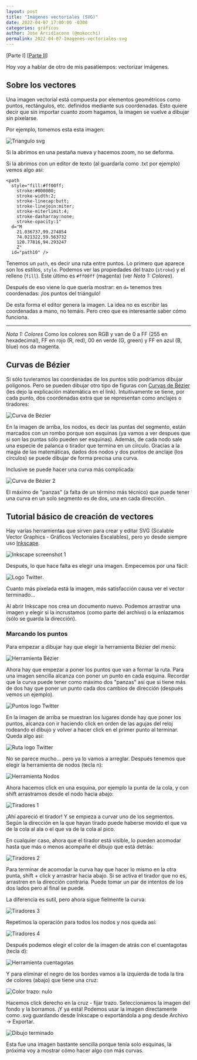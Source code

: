 ```yaml
---
layout: post
title: "Imágenes vectoriales (SVG)"
date: 2022-04-07 17:00:00 -0300
categories: gráficos
author: Jose Arcidiacono (@mokocchi)
permalink: 2022-04-07-Imagenes-vectoriales-svg
---
```

[Parte I] [[Parte II](2022-04-08-Imagenes-vectoriales-svg-parte-2)]

Hoy voy a hablar de otro de mis pasatiempos: vectorizar imágenes.

## Sobre los vectores

Una imagen vectorial está compuesta por elementos geométricos como puntos, rectángulos, etc. definidos
mediante sus coordenadas. Esto quiere decir que sin importar cuanto zoom hagamos,
la imagen se vuelve a dibujar sin pixelarse.

Por ejemplo, tomemos esta esta imagen:

![Triangulo svg](https://mokocchi.github.io/assets/images/2022-04-07-SVG/triangulo.svg)

Si la abrimos en una pestaña nueva y hacemos zoom, no se deforma.

Si la abrimos con un editor de texto (al guardarla como .txt por ejemplo) vemos algo así:

```
<path
  style="fill:#ff00ff;
    stroke:#000000;
    stroke-width:2;
    stroke-linecap:butt;
    stroke-linejoin:miter;
    stroke-miterlimit:4;
    stroke-dasharray:none;
    stroke-opacity:1"
  d="M
    21.036737,99.274854
    74.021322,59.563732
    120.77816,94.293247
    Z"
  id="path10" />
```

Tenemos un `path`, es decir una ruta entre puntos. Lo primero que aparece son los estilos, `style`. Podemos ver las propiedades del trazo (`stroke`) y el relleno (`fill`). Este último es  `#ff00ff` (magenta) (ver _Nota 1: Colores_).

Después de eso viene lo que quería mostrar: en `d=` tenemos tres coordenadas: ¡los puntos del triángulo!

De esta forma el editor genera la imagen. La idea no es escribir las coordenadas a mano, no temáis. Pero creo que es interesante saber cómo funciona.

-------------------------
_Nota 1: Colores_ Como los colores son RGB y van de 0 a FF (255 en hexadecimal), FF en rojo (R, red), 00 en verde (G, green) y FF en azul (B, blue) nos da magenta.

## Curvas de Bézier
Si sólo tuvieramos las coordenadas de los puntos
sólo podríamos dibujar polígonos. Pero se pueden dibujar otro tipo de figuras con [Curvas de Bézier](https://es.wikipedia.org/wiki/Curva_de_B%C3%A9zier) (les dejo la explicación mátemática en el link). Intuitivamente se tiene, por cada punto, dos coordenadas extra que se representan como anclajes o tiradores:

![Curva de Bézier](https://mokocchi.github.io/assets/images/2022-04-07-SVG/curva-bezier.png)

En la imagen de arriba, los nodos, es decir las puntas del segmento, están marcados con un rombo porque son esquinas (ya vamos a ver despues que si son las puntas sólo pueden ser esquinas). Además, de cada nodo sale una especie de palanca o tirador que termina en un círculo. Gracias a la magia de las matemáticas, dados dos nodos y dos puntos de anclaje (los círculos) se puede dibujar de forma precisa una curva.

Inclusive se puede hacer una curva más complicada:

![Curva de Bézier 2](https://mokocchi.github.io/assets/images/2022-04-07-SVG/curva-bezier-2.png)

El máximo de "panzas" (a falta de un término más técnico) que puede tener una curva en un solo segmento es de dos, una en cada dirección.

## Tutorial básico de creación de vectores
Hay varias herramientas que sirven para crear y editar SVG (Scalable Vector Graphics - Gráficos Vectoriales Escalables), pero yo desde siempre
uso [Inkscape](https://inkscape.org/).

![Inkscape screenshot 1](https://mokocchi.github.io/assets/images/2022-04-07-SVG/inkscape.png)

Después, lo que hace falta es elegir una imagen. Empecemos por una fácil:

![Logo Twitter](https://mokocchi.github.io/assets/images/2022-04-07-SVG/logo-twitter.png).

Cuanto más pixelada está la imagen, más satisfacción causa ver el vector terminado...

Al abrir Inkscape nos crea un documento nuevo. Podemos arrastrar una imagen y elegir si la incrustamos (como parte del archivo) o la enlazamos (sólo se guarda la dirección).

### Marcando los puntos

Para empezar a dibujar hay que elegir la herramienta Bézier del menú:

![Herramienta Bézier](https://mokocchi.github.io/assets/images/2022-04-07-SVG/bezier.png)

Ahora hay que empezar a poner los puntos que van a formar la ruta. Para una imagen sencilla alcanza con poner un punto en cada esquina. Recordar que la curva puede tener como máximo dos "panzas" así que si tiene más de dos hay que poner un punto cada dos cambios de dirección (después vemos un ejemplo). 

![Puntos logo Twitter](https://mokocchi.github.io/assets/images/2022-04-07-SVG/puntos-bezier.png)

En la imagen de arriba se muestran los lugares donde hay que poner los puntos, alcanza con ir haciendo click en orden de las agujas del reloj rodeando el dibujo y volver a hacer click en el primer punto al terminar. Queda algo así: 

![Ruta logo Twitter](https://mokocchi.github.io/assets/images/2022-04-07-SVG/path.png)

No se parece mucho... pero ya lo vamos a arreglar.
Después tenemos que elegir la herramienta de nodos (tecla n):

![Herramienta Nodos](https://mokocchi.github.io/assets/images/2022-04-07-SVG/nodos.png)

Ahora hacemos click en una esquina, por ejemplo la punta de la cola, y con shift arrastramos desde el nodo hacia abajo:

![Tiradores 1](https://mokocchi.github.io/assets/images/2022-04-07-SVG/tiradores-1.png)

¡Ahí apareció el tirador! Y se empieza a curvar uno de los segmentos. Según la dirección en la que hayan tirado puede haberse movido el que va de la cola al ala o el que va de la cola al pico.

En cualquier caso, ahora que el tirador está visible, lo pueden acomodar hasta que más o menos acompañe el dibujo que está detrás:

![Tiradores 2](https://mokocchi.github.io/assets/images/2022-04-07-SVG/tiradores-2.png)

Para terminar de acomodar la curva hay que hacer lo mismo en la otra punta, shift + click y arrastrar hacia abajo. Si se activa el tirador que no es, arrastren en la dirección contraria. Puede tomar un par de intentos de los dos lados pero al final se puede.

La diferencia es sutil, pero ahora sigue fielmente la curva:

![Tiradores 3](https://mokocchi.github.io/assets/images/2022-04-07-SVG/tiradores-3.png)

Repetimos la operación para todos los nodos y nos queda así:

![Tiradores 4](https://mokocchi.github.io/assets/images/2022-04-07-SVG/tiradores-4.png)

Después podemos elegir el color de la imagen de atrás con el cuentagotas (tecla d):

![Herramienta cuentagotas](https://mokocchi.github.io/assets/images/2022-04-07-SVG/cuentagotas.png)

Y para eliminar el negro de los bordes vamos a la izquierda de toda la tira de colores (abajo) que tiene una cruz:

![Color trazo: nulo](https://mokocchi.github.io/assets/images/2022-04-07-SVG/color-trazo.png)

Hacemos click derecho en la cruz - fijar trazo. Seleccionamos la imagen del fondo y la borramos. ¡Y ya está! Podemos usar la imagen directamente como .svg guardando desde Inkscape o exportándola a png desde Archivo -> Exportar.

![Dibujo terminado](https://mokocchi.github.io/assets/images/2022-04-07-SVG/twitter-logo.svg)

Esta fue una imagen bastante sencilla porque tenía solo esquinas, la próxima voy a mostrar cómo hacer algo con más curvas.